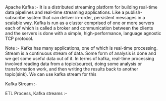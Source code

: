 Apache Kafka :- It is a distributed streaming platform for building real-time data pipelines and real-time streaming applications. Like a publish-subscribe system that
                can deliver in-order, persistent messages in a scalable way. Kafka is run as a cluster comprised of one or more servers each of which is called a broker 
                and communication between the clients and the servers is done with a simple, high-performance, language agnostic TCP protocol.
                

Note :- Kafka has many applications, one of which is real-time processing. Stream is a continuous stream of data. Some form of analysis is done and we get some useful data out
        of it. In terms of kafka, real-time processing involved reading data from a topic(source), doing some analysis or transformation work, and then writing the results back
        to another topic(sink). We can use kafka stream for this
                         

Kafka Stream :-  


                
ETL Process, Kafka streams :- 